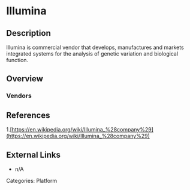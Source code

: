 # Illumina #
## Description ##
Illumina is commercial vendor that develops, manufactures and markets integrated systems for the analysis of genetic variation and biological function.
## Overview ##
### Vendors ###
## References ##
1.[https://en.wikipedia.org/wiki/Illumina_%28company%29](https://en.wikipedia.org/wiki/Illumina_%28company%29) 

## External Links ##
* n/A

Categories: Platform
